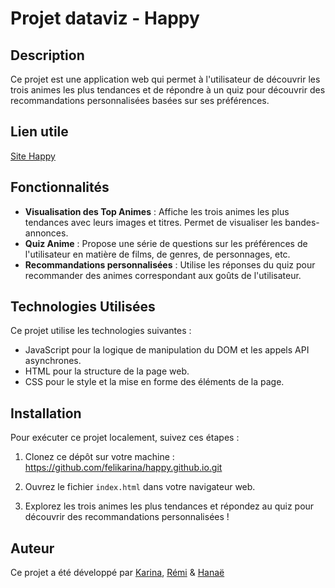 # Projet dataviz - Happy

## Description

Ce projet est une application web qui permet à l'utilisateur de découvrir les trois animes les plus tendances et de répondre à un quiz pour découvrir des recommandations personnalisées basées sur ses préférences.

## Lien utile
[Site Happy](https://felikarina.github.io/happy.github.io/)

## Fonctionnalités

- **Visualisation des Top Animes** : Affiche les trois animes les plus tendances avec leurs images et titres. Permet de visualiser les bandes-annonces.
- **Quiz Anime** : Propose une série de questions sur les préférences de l'utilisateur en matière de films, de genres, de personnages, etc.
- **Recommandations personnalisées** : Utilise les réponses du quiz pour recommander des animes correspondant aux goûts de l'utilisateur.

## Technologies Utilisées

Ce projet utilise les technologies suivantes :

- JavaScript pour la logique de manipulation du DOM et les appels API asynchrones.
- HTML pour la structure de la page web.
- CSS pour le style et la mise en forme des éléments de la page.

## Installation

Pour exécuter ce projet localement, suivez ces étapes :

1. Clonez ce dépôt sur votre machine :
https://github.com/felikarina/happy.github.io.git

2. Ouvrez le fichier `index.html` dans votre navigateur web.

3. Explorez les trois animes les plus tendances et répondez au quiz pour découvrir des recommandations personnalisées !

## Auteur

Ce projet a été développé par [Karina](https://github.com/felikarina), [Rémi](https://github.com/harfore) & [Hanaë](https://github.com/Hanaevernon)
